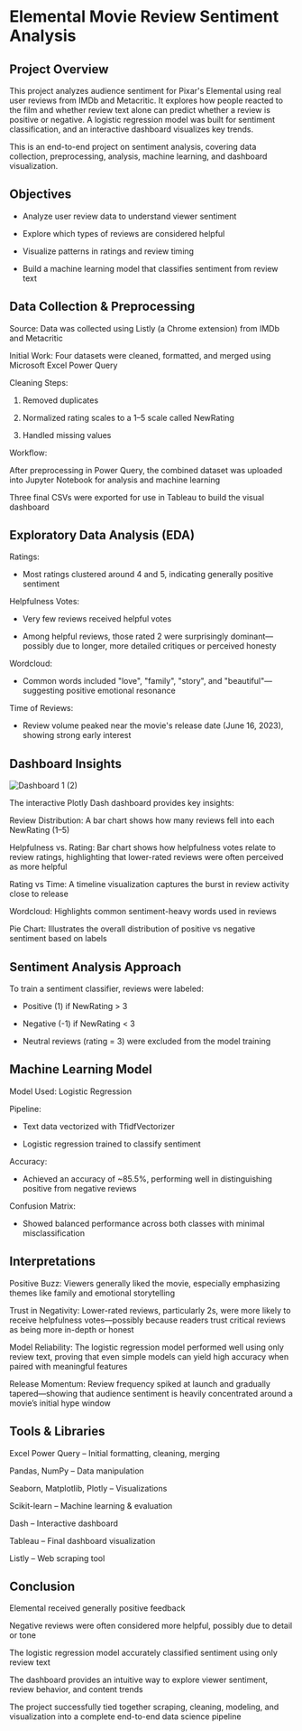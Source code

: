 # Elemental Movie Review Sentiment Analysis

## Project Overview
This project analyzes audience sentiment for Pixar's Elemental using real user reviews from IMDb and Metacritic. It explores how people reacted to the film and whether review text alone can predict whether a review is positive or negative. A logistic regression model was built for sentiment classification, and an interactive dashboard visualizes key trends.

This is an end-to-end project on sentiment analysis, covering data collection, preprocessing, analysis, machine learning, and dashboard visualization.

## Objectives
* Analyze user review data to understand viewer sentiment

* Explore which types of reviews are considered helpful

* Visualize patterns in ratings and review timing

* Build a machine learning model that classifies sentiment from review text

## Data Collection & Preprocessing
Source: Data was collected using Listly (a Chrome extension) from IMDb and Metacritic

Initial Work: Four datasets were cleaned, formatted, and merged using Microsoft Excel Power Query

Cleaning Steps:

1. Removed duplicates

2. Normalized rating scales to a 1–5 scale called NewRating

2. Handled missing values

Workflow:

After preprocessing in Power Query, the combined dataset was uploaded into Jupyter Notebook for analysis and machine learning

Three final CSVs were exported for use in Tableau to build the visual dashboard

## Exploratory Data Analysis (EDA)
Ratings:

* Most ratings clustered around 4 and 5, indicating generally positive sentiment

Helpfulness Votes:

* Very few reviews received helpful votes

* Among helpful reviews, those rated 2 were surprisingly dominant—possibly due to longer, more detailed critiques or perceived honesty

Wordcloud:

* Common words included "love", "family", "story", and "beautiful"—suggesting positive emotional resonance

Time of Reviews:

* Review volume peaked near the movie's release date (June 16, 2023), showing strong early interest

## Dashboard Insights

![Dashboard 1 (2)](https://github.com/user-attachments/assets/fa0c46a0-7922-48a8-a3ee-c6ddc0010e63)

The interactive Plotly Dash dashboard provides key insights:

Review Distribution: A bar chart shows how many reviews fell into each NewRating (1–5)

Helpfulness vs. Rating: Bar chart shows how helpfulness votes relate to review ratings, highlighting that lower-rated reviews were often perceived as more helpful

Rating vs Time: A timeline visualization captures the burst in review activity close to release

Wordcloud: Highlights common sentiment-heavy words used in reviews

Pie Chart: Illustrates the overall distribution of positive vs negative sentiment based on labels

## Sentiment Analysis Approach
To train a sentiment classifier, reviews were labeled:

* Positive (1) if NewRating > 3

* Negative (-1) if NewRating < 3

* Neutral reviews (rating = 3) were excluded from the model training

## Machine Learning Model
Model Used: Logistic Regression

Pipeline:

* Text data vectorized with TfidfVectorizer

* Logistic regression trained to classify sentiment

Accuracy:
* Achieved an accuracy of ~85.5%, performing well in distinguishing positive from negative reviews

Confusion Matrix:
* Showed balanced performance across both classes with minimal misclassification

## Interpretations
Positive Buzz: Viewers generally liked the movie, especially emphasizing themes like family and emotional storytelling

Trust in Negativity: Lower-rated reviews, particularly 2s, were more likely to receive helpfulness votes—possibly because readers trust critical reviews as being more in-depth or honest

Model Reliability: The logistic regression model performed well using only review text, proving that even simple models can yield high accuracy when paired with meaningful features

Release Momentum: Review frequency spiked at launch and gradually tapered—showing that audience sentiment is heavily concentrated around a movie’s initial hype window

## Tools & Libraries
Excel Power Query – Initial formatting, cleaning, merging

Pandas, NumPy – Data manipulation

Seaborn, Matplotlib, Plotly – Visualizations

Scikit-learn – Machine learning & evaluation

Dash – Interactive dashboard

Tableau – Final dashboard visualization

Listly – Web scraping tool

## Conclusion
Elemental received generally positive feedback

Negative reviews were often considered more helpful, possibly due to detail or tone

The logistic regression model accurately classified sentiment using only review text

The dashboard provides an intuitive way to explore viewer sentiment, review behavior, and content trends

The project successfully tied together scraping, cleaning, modeling, and visualization into a complete end-to-end data science pipeline
